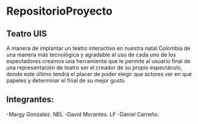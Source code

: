 # RepositorioProyecto

## Teatro UIS

A manera de implantar un teatro interactivo en nuestra natal Colombia de una manera más tecnológica y agradable al uso de cada uno de los espectadores creamos una herramienta que le permite al usuario final de una representación de teatro ser el creador de su propio espectáculo, donde este último tendrá el placer de poder elegir que actores ver en qué papeles y determinar el final de su mejor gusto.
## Integrantes: 
-Margy Gonzalez. NEL
-David Morantes. LF
-Daniel Carreño.